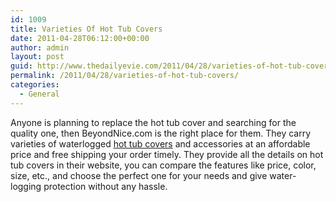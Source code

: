 ```yaml
---
id: 1009
title: Varieties Of Hot Tub Covers
date: 2011-04-28T06:12:00+00:00
author: admin
layout: post
guid: http://www.thedailyevie.com/2011/04/28/varieties-of-hot-tub-covers/
permalink: /2011/04/28/varieties-of-hot-tub-covers/
categories:
  - General
---
```

Anyone is planning to replace the hot tub cover and searching for the quality one, then BeyondNice.com is the right place for them. They carry varieties of waterlogged [hot tub covers](http://www.beyondnice.com/) and accessories at an affordable price and free shipping your order timely. They provide all the details on hot tub covers in their website, you can compare the features like price, color, size, etc., and choose the perfect one for your needs and give water-logging protection without any hassle.